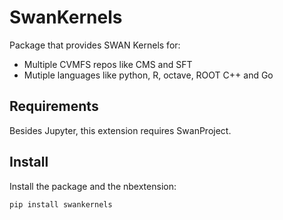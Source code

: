 # SwanKernels

Package that provides SWAN Kernels for:
* Multiple CVMFS repos like CMS and SFT
* Mutiple languages like python, R, octave, ROOT C++ and Go

## Requirements

Besides Jupyter, this extension requires SwanProject.

## Install

Install the package and the nbextension:

```bash
pip install swankernels
```
